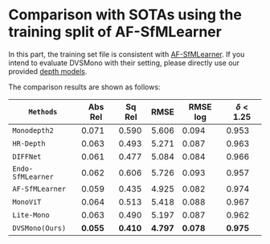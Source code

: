 # Comparison with SOTAs using the training split of AF-SfMLearner

In this part, the training set file is consistent with [AF-SfMLearner](https://github.com/ShuweiShao/AF-SfMLearner/blob/main/splits/endovis/train_files.txt). If you intend to evaluate DVSMono with their setting, please directly use our provided [depth models](https://drive.google.com/drive/folders/1Nsz331v9jKbUHGfuCcrwzGK4QDbX8iWf?usp=sharing).

The comparison results are shown as follows:

| `Methods` | Abs Rel| Sq Rel| RMSE| RMSE log|  $\delta$ < 1.25  |
|-----------------------|----|----|----|------|--------|
| `Monodepth2` | 0.071  | 0.590  | 5.606  | 0.094  | 0.953  |
| `HR-Depth`| 0.063  | 0.493  | 5.271  | 0.087  | 0.963  |
| `DIFFNet`  | 0.061  | 0.477  | 5.084  | 0.084  | 0.966  |
| `Endo-SfMLearner` | 0.062  | 0.606  | 5.726  | 0.093  | 0.957  |
| `AF-SfMLearner`   | 0.059    | 0.435   | 4.925 | 0.082     | 0.974      |
| `MonoViT`| 0.064  | 0.513  | 5.418  | 0.088  | 0.967  |
| `Lite-Mono` | 0.063  | 0.490  | 5.197  | 0.087  | 0.962  |
| `DVSMono(Ours)` | **0.055** |**0.410**| **4.797**| **0.078**| **0.975**|